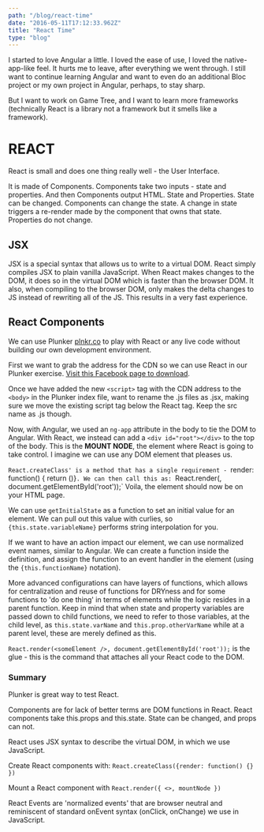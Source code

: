 ```yaml
---
path: "/blog/react-time"
date: "2016-05-11T17:12:33.962Z"
title: "React Time"
type: "blog"
---
```


I started to love Angular a little. I loved the ease of use, I loved the native-app-like feel. It hurts me to leave, after everything we went through. I still want to continue learning Angular and want to even do an additional Bloc project or my own project in Angular, perhaps, to stay sharp.

But I want to work on Game Tree, and I want to learn more frameworks (technically React is a library not a framework but it smells like a framework).

# REACT
React is small and does one thing really well - the User Interface.

It is made of Components. Components take two inputs - state and properties. And then Components output HTML. State and Properties. State can be changed. Components can change the state. A change in state triggers a re-render made by the component that owns that state. Properties do not change.

## JSX
JSX is a special syntax that allows us to write to a virtual DOM. React simply compiles JSX to plain vanilla JavaScript. When React makes changes to the DOM, it does so in the virtual DOM which is faster than the browser DOM. It also, when compiling to the browser DOM, only makes the delta changes to JS instead of rewriting all of the JS. This results in a very fast experience.

## React Components
We can use Plunker [plnkr.co](plnkr.co) to play with React or any live code without building our own development environment.

First we want to grab the address for the CDN so we can use React in our Plunker exercise. [Visit this Facebook page to download](https://facebook.github.io/react/downloads.html).

Once we have added the new `<script>` tag with the CDN address to the `<body>` in the Plunker index file, want to rename the .js files as .jsx, making sure we move the existing script tag below the React tag. Keep the src name as .js though.

Now, with Angular, we used an `ng-app` attribute in the body to tie the DOM to Angular. With React, we instead can add a `<div id="root"></div>` to the top of the body. This is the **MOUNT NODE**, the element where React is going to take control. I imagine we can use any DOM element that pleases us.

`React.createClass' is a method that has a single requirement - `render: function() { return (<someElement>)}`. We can then call this as: `React.render(<someElement>, document.getElementById('root'));` Voila, the element should now be on your HTML page.

We can use `getInitialState` as a function to set an initial value for an element. We can pull out this value with curlies, so `{this.state.variableName}` performs string interpolation for you.

If we want to have an action impact our element, we can use normalized event names, similar to Angular. We can create a function inside the definition, and assign the function to an event handler in the element (using the `{this.functionName}` notation).

More advanced configurations can have layers of functions, which allows for centralization and reuse of functions for DRYness and for some functions to 'do one thing' in terms of elements while the logic resides in a parent function. Keep in mind that when state and property variables are passed down to child functions, we need to refer to those variables, at the child level, as `this.state.varName` and `this.prop.otherVarName` while at a parent level, these are merely defined as this.

`React.render(<someElement />, document.getElementById('root'));` is the glue - this is the command that attaches all your React code to the DOM.

### Summary
Plunker is great way to test React.

Components are for lack of better terms are DOM functions in React. React components take this.props and this.state.  State can be changed, and props can not.

React uses JSX syntax to describe the virtual DOM, in which we use JavaScript.

Create React components with: `React.createClass({render: function() {} })`

Mount a React component with `React.render({ <>, mountNode })`

React Events are 'normalized events' that are browser neutral and reminiscent of standard onEvent syntax (onClick, onChange) we use in JavaScript.
